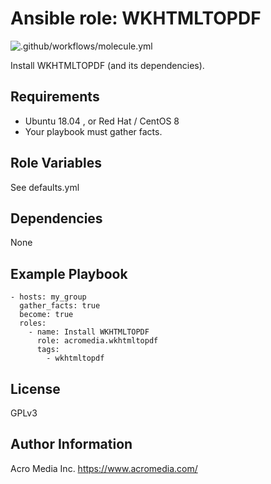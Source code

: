 # Ansible role: WKHTMLTOPDF

![.github/workflows/molecule.yml](https://github.com/AcroMedia/ansible-role-wkhtmltopdf/workflows/.github/workflows/molecule.yml/badge.svg)

Install WKHTMLTOPDF (and its dependencies).

## Requirements

* Ubuntu 18.04  , or Red Hat / CentOS 8
* Your playbook must gather facts.

## Role Variables

See defaults.yml

## Dependencies

None

## Example Playbook

    - hosts: my_group
      gather_facts: true
      become: true
      roles:
        - name: Install WKHTMLTOPDF
          role: acromedia.wkhtmltopdf
          tags:
            - wkhtmltopdf

## License

GPLv3

## Author Information

Acro Media Inc.
https://www.acromedia.com/

